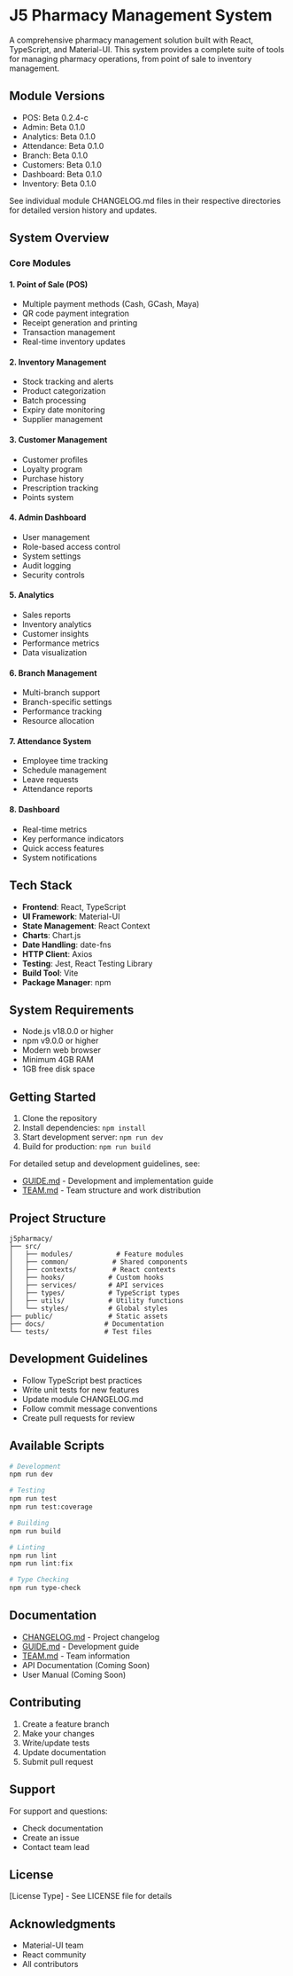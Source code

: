 # J5 Pharmacy Management System

A comprehensive pharmacy management solution built with React, TypeScript, and Material-UI. This system provides a complete suite of tools for managing pharmacy operations, from point of sale to inventory management.

## Module Versions
- POS: Beta 0.2.4-c
- Admin: Beta 0.1.0
- Analytics: Beta 0.1.0
- Attendance: Beta 0.1.0
- Branch: Beta 0.1.0
- Customers: Beta 0.1.0
- Dashboard: Beta 0.1.0
- Inventory: Beta 0.1.0

See individual module CHANGELOG.md files in their respective directories for detailed version history and updates.

## System Overview

### Core Modules

#### 1. Point of Sale (POS)
- Multiple payment methods (Cash, GCash, Maya)
- QR code payment integration
- Receipt generation and printing
- Transaction management
- Real-time inventory updates

#### 2. Inventory Management
- Stock tracking and alerts
- Product categorization
- Batch processing
- Expiry date monitoring
- Supplier management

#### 3. Customer Management
- Customer profiles
- Loyalty program
- Purchase history
- Prescription tracking
- Points system

#### 4. Admin Dashboard
- User management
- Role-based access control
- System settings
- Audit logging
- Security controls

#### 5. Analytics
- Sales reports
- Inventory analytics
- Customer insights
- Performance metrics
- Data visualization

#### 6. Branch Management
- Multi-branch support
- Branch-specific settings
- Performance tracking
- Resource allocation

#### 7. Attendance System
- Employee time tracking
- Schedule management
- Leave requests
- Attendance reports

#### 8. Dashboard
- Real-time metrics
- Key performance indicators
- Quick access features
- System notifications

## Tech Stack
- **Frontend**: React, TypeScript
- **UI Framework**: Material-UI
- **State Management**: React Context
- **Charts**: Chart.js
- **Date Handling**: date-fns
- **HTTP Client**: Axios
- **Testing**: Jest, React Testing Library
- **Build Tool**: Vite
- **Package Manager**: npm

## System Requirements
- Node.js v18.0.0 or higher
- npm v9.0.0 or higher
- Modern web browser
- Minimum 4GB RAM
- 1GB free disk space

## Getting Started
1. Clone the repository
2. Install dependencies: `npm install`
3. Start development server: `npm run dev`
4. Build for production: `npm run build`

For detailed setup and development guidelines, see:
- [GUIDE.md](GUIDE.md) - Development and implementation guide
- [TEAM.md](TEAM.md) - Team structure and work distribution

## Project Structure
```
j5pharmacy/
├── src/
│   ├── modules/           # Feature modules
│   ├── common/           # Shared components
│   ├── contexts/         # React contexts
│   ├── hooks/           # Custom hooks
│   ├── services/        # API services
│   ├── types/           # TypeScript types
│   ├── utils/           # Utility functions
│   └── styles/          # Global styles
├── public/              # Static assets
├── docs/               # Documentation
└── tests/              # Test files
```

## Development Guidelines
- Follow TypeScript best practices
- Write unit tests for new features
- Update module CHANGELOG.md
- Follow commit message conventions
- Create pull requests for review

## Available Scripts
```bash
# Development
npm run dev

# Testing
npm run test
npm run test:coverage

# Building
npm run build

# Linting
npm run lint
npm run lint:fix

# Type Checking
npm run type-check
```

## Documentation
- [CHANGELOG.md](CHANGELOG.md) - Project changelog
- [GUIDE.md](GUIDE.md) - Development guide
- [TEAM.md](TEAM.md) - Team information
- API Documentation (Coming Soon)
- User Manual (Coming Soon)

## Contributing
1. Create a feature branch
2. Make your changes
3. Write/update tests
4. Update documentation
5. Submit pull request

## Support
For support and questions:
- Check documentation
- Create an issue
- Contact team lead

## License
[License Type] - See LICENSE file for details

## Acknowledgments
- Material-UI team
- React community
- All contributors
